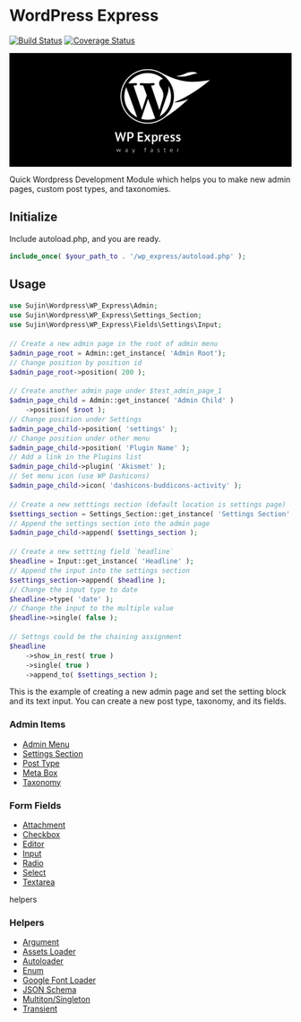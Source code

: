 # WordPress Express

[![Build Status](https://travis-ci.org/sujin2f/wp_express.svg)](https://travis-ci.org/sujin2f/wp_express)
[![Coverage Status](https://coveralls.io/repos/github/sujin2f/wp_express/badge.svg?branch=master)](https://coveralls.io/github/sujin2f/wp_express?branch=master)

<p align="center" style="background-color:black;">
  <img src="logo.png">
</p>

Quick Wordpress Development Module which helps you to make new admin pages, custom post types, and taxonomies.

## Initialize
Include autoload.php, and you are ready.

```php
include_once( $your_path_to . '/wp_express/autoload.php' );
```

## Usage
```php
use Sujin\Wordpress\WP_Express\Admin;
use Sujin\Wordpress\WP_Express\Settings_Section;
use Sujin\Wordpress\WP_Express\Fields\Settings\Input;

// Create a new admin page in the root of admin menu
$admin_page_root = Admin::get_instance( 'Admin Root');
// Change position by position id
$admin_page_root->position( 200 );

// Create another admin page under $test_admin_page_1
$admin_page_child = Admin::get_instance( 'Admin Child' )
	->position( $root );
// Change position under Settings
$admin_page_child->position( 'settings' );
// Change position under other menu
$admin_page_child->position( 'Plugin Name' );
// Add a link in the Plugins list
$admin_page_child->plugin( 'Akismet' );
// Set menu icon (use WP Dashicons)
$admin_page_child->icon( 'dashicons-buddicons-activity' );

// Create a new setttings section (default location is settings page)
$settings_section = Settings_Section::get_instance( 'Settings Section' );
// Append the settings section into the admin page
$admin_page_child->append( $settings_section );

// Create a new settting field `headline`
$headline = Input::get_instance( 'Headline' );
// Append the input into the settings section
$settings_section->append( $headline );
// Change the input type to date
$headline->type( 'date' );
// Change the input to the multiple value
$headline->single( false );

// Settngs could be the chaining assignment
$headline
	->show_in_rest( true )
	->single( true )
	->append_to( $settings_section );
```

This is the example of creating a new admin page and set the setting block and its text input. You can create a new post type, taxonomy, and its fields.

### Admin Items
- [Admin Menu](doc/admin-items/ADMIN_MENU.md)
- [Settings Section](doc/admin-items/SETTINGS_SECTION.md)
- [Post Type](doc/admin-items/POST_TYPE.md)
- [Meta Box](doc/admin-items/META_BOX.md)
- [Taxonomy](doc/admin-items/TAXONOMY.md)

### Form Fields
- [Attachment](doc/form-fields/ATTACHMENT.md)
- [Checkbox](doc/form-fields/CHECKBOX.md)
- [Editor](doc/form-fields/EDITOR.md)
- [Input](doc/form-fields/INPUT.md)
- [Radio](doc/form-fields/RADIO.md)
- [Select](doc/form-fields/SELECT.md)
- [Textarea](doc/form-fields/TEXTAREA.md)

helpers
### Helpers
- [Argument](doc/helpers/ARGUMENT.md)
- [Assets Loader](doc/helpers/ASSETS_LOADER.md)
- [Autoloader](doc/helpers/AUTOLOADER.md)
- [Enum](doc/helpers/ENUM.md)
- [Google Font Loader](doc/helpers/GOOGLE_FONT_LOADER.md)
- [JSON Schema](doc/helpers/JSON_SCHEMA.md)
- [Multiton/Singleton](doc/helpers/MULTITON_SINGLETON.md)
- [Transient](doc/helpers/TRANSIENT.md)
